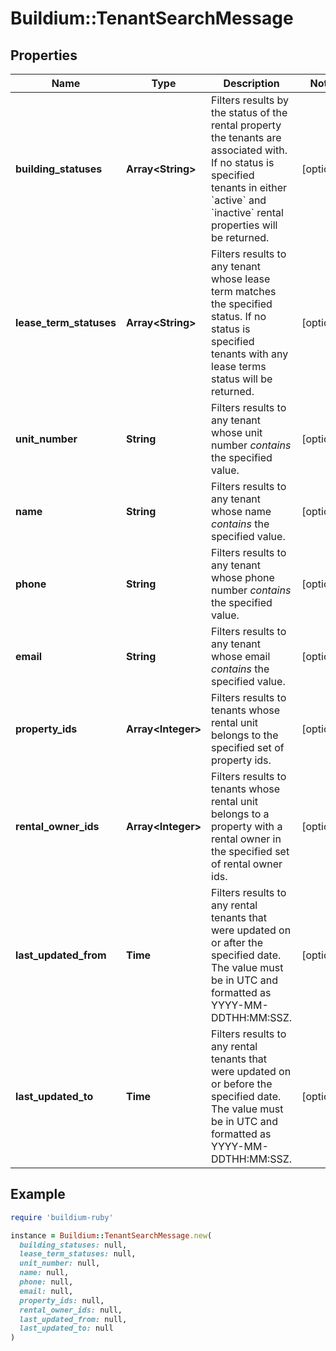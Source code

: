 # Buildium::TenantSearchMessage

## Properties

| Name | Type | Description | Notes |
| ---- | ---- | ----------- | ----- |
| **building_statuses** | **Array&lt;String&gt;** | Filters results by the status of the rental property the tenants are associated with. If no status is specified tenants in either &#x60;active&#x60; and &#x60;inactive&#x60; rental properties will be returned. | [optional] |
| **lease_term_statuses** | **Array&lt;String&gt;** | Filters results to any tenant whose lease term matches the specified status.  If no status is specified tenants with any lease terms status will be returned. | [optional] |
| **unit_number** | **String** | Filters results to any tenant whose unit number *contains* the specified value. | [optional] |
| **name** | **String** | Filters results to any tenant whose name *contains* the specified value. | [optional] |
| **phone** | **String** | Filters results to any tenant whose phone number *contains* the specified value. | [optional] |
| **email** | **String** | Filters results to any tenant whose email *contains* the specified value. | [optional] |
| **property_ids** | **Array&lt;Integer&gt;** | Filters results to tenants whose rental unit belongs to the specified set of property ids. | [optional] |
| **rental_owner_ids** | **Array&lt;Integer&gt;** | Filters results to tenants whose rental unit belongs to a property with a rental owner in the specified set of rental owner ids. | [optional] |
| **last_updated_from** | **Time** | Filters results to any rental tenants that were updated on or after the specified date. The value must be in UTC and formatted as YYYY-MM-DDTHH:MM:SSZ. | [optional] |
| **last_updated_to** | **Time** | Filters results to any rental tenants that were updated on or before the specified date. The value must be in UTC and formatted as YYYY-MM-DDTHH:MM:SSZ. | [optional] |

## Example

```ruby
require 'buildium-ruby'

instance = Buildium::TenantSearchMessage.new(
  building_statuses: null,
  lease_term_statuses: null,
  unit_number: null,
  name: null,
  phone: null,
  email: null,
  property_ids: null,
  rental_owner_ids: null,
  last_updated_from: null,
  last_updated_to: null
)
```

